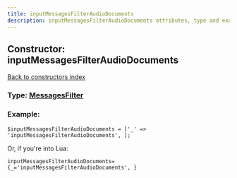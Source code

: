 ```yaml
---
title: inputMessagesFilterAudioDocuments
description: inputMessagesFilterAudioDocuments attributes, type and example
---
```

## Constructor: inputMessagesFilterAudioDocuments  
[Back to constructors index](index.md)






### Type: [MessagesFilter](../types/MessagesFilter.md)


### Example:

```
$inputMessagesFilterAudioDocuments = ['_' => 'inputMessagesFilterAudioDocuments', ];
```  

Or, if you're into Lua:  


```
inputMessagesFilterAudioDocuments={_='inputMessagesFilterAudioDocuments', }

```


